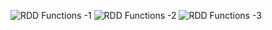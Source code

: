 ![RDD Functions -1](/ls01.jpeg)
![RDD Functions -2](my-notes/dev/spark/ls02.jpeg)
![RDD Functions -3](my-notes/dev/spark/ls03.jpeg)
